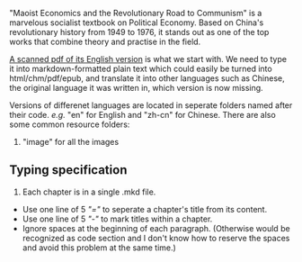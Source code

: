 "Maoist Economics and the Revolutionary Road to Communism" is a marvelous socialist textbook on Political Economy. Based on China's revolutionary history from 1949 to 1976, it stands out as one of the top works that combine theory and practise in the field.

[A scanned pdf of its English version](###) is what we start with. We need to type it into markdown-formatted plain text which could easily be turned into html/chm/pdf/epub, and translate it into other languages such as Chinese, the original language it was written in, which version is now missing.

Versions of differenet languages are located in seperate folders named after their code. *e.g.* "en" for English and "zh-cn" for Chinese. There are also some common resource folders:
1. "image" for all the images

Typing specification
-----
1. Each chapter is in a single .mkd file.
- Use one line of 5 *"="* to seperate a chapter's title from its content.
- Use one line of 5 *"-"* to mark titles within a chapter.
- Ignore spaces at the beginning of each paragraph. (Otherwise would be recognized as code section and I don't know how to reserve the spaces and avoid this problem at the same time.)
